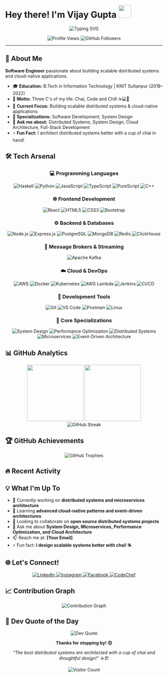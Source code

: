 # Hey there! I'm Vijay Gupta <img src="https://raw.githubusercontent.com/MartinHeinz/MartinHeinz/master/wave.gif" width="40px">

<div align="center">
  <img src="https://readme-typing-svg.herokuapp.com?font=Fira+Code&size=22&pause=1000&color=2196F3&center=true&vCenter=true&width=600&lines=Software+Engineer;System+Design+Expert;Full-Stack+Developer;Three+C's%3A+Chai%2C+Code+and+Chill!" alt="Typing SVG" />
</div>

<p align="center">
  <img src="https://komarev.com/ghpvc/?username=vijaygupta18&label=Profile%20Views&color=0e75b6&style=flat" alt="Profile Views" />
  <img src="https://img.shields.io/github/followers/vijaygupta18?label=Followers&style=social" alt="GitHub Followers" />
</p>

---

## 🚀 About Me

**Software Engineer** passionate about building scalable distributed systems and cloud-native applications.

- 🎓 **Education:** B.Tech in Information Technology | KNIT Sultanpur (2018–2022)
- 💭 **Motto:** Three C's of my life: Chai, Code and Chill ☕💻🌟
- 🎯 **Current Focus:** Building scalable distributed systems & cloud-native applications
- 🔧 **Specializations:** Software Development, System Design
- 💬 **Ask me about:** Distributed Systems, System Design, Cloud Architecture, Full-Stack Development
- ⚡ **Fun Fact:** I architect distributed systems better with a cup of chai in hand!

## 🛠️ Tech Arsenal

<div align="center">

### 💻 Programming Languages
![Haskell](https://img.shields.io/badge/-Haskell-5D4F85?style=for-the-badge&logo=haskell&logoColor=white)
![Python](https://img.shields.io/badge/-Python-3776AB?style=for-the-badge&logo=python&logoColor=white)
![JavaScript](https://img.shields.io/badge/-JavaScript-F7DF1E?style=for-the-badge&logo=javascript&logoColor=black)
![TypeScript](https://img.shields.io/badge/-TypeScript-3178C6?style=for-the-badge&logo=typescript&logoColor=white)
![PureScript](https://img.shields.io/badge/-PureScript-1D222D?style=for-the-badge&logo=purescript&logoColor=white)
![C++](https://img.shields.io/badge/-C++-00599C?style=for-the-badge&logo=cplusplus&logoColor=white)

### 🌐 Frontend Development
![React](https://img.shields.io/badge/-React-61DAFB?style=for-the-badge&logo=react&logoColor=black)
![HTML5](https://img.shields.io/badge/-HTML5-E34F26?style=for-the-badge&logo=html5&logoColor=white)
![CSS3](https://img.shields.io/badge/-CSS3-1572B6?style=for-the-badge&logo=css3&logoColor=white)
![Bootstrap](https://img.shields.io/badge/-Bootstrap-7952B3?style=for-the-badge&logo=bootstrap&logoColor=white)

### ⚙️ Backend & Databases
![Node.js](https://img.shields.io/badge/-Node.js-339933?style=for-the-badge&logo=node.js&logoColor=white)
![Express.js](https://img.shields.io/badge/-Express.js-000000?style=for-the-badge&logo=express&logoColor=white)
![PostgreSQL](https://img.shields.io/badge/-PostgreSQL-336791?style=for-the-badge&logo=postgresql&logoColor=white)
![MongoDB](https://img.shields.io/badge/-MongoDB-47A248?style=for-the-badge&logo=mongodb&logoColor=white)
![Redis](https://img.shields.io/badge/-Redis-DC382D?style=for-the-badge&logo=redis&logoColor=white)
![ClickHouse](https://img.shields.io/badge/-ClickHouse-FFCC01?style=for-the-badge&logo=clickhouse&logoColor=black)

### 📡 Message Brokers & Streaming
![Apache Kafka](https://img.shields.io/badge/-Apache%20Kafka-231F20?style=for-the-badge&logo=apache-kafka&logoColor=white)

### ☁️ Cloud & DevOps
![AWS](https://img.shields.io/badge/-AWS-232F3E?style=for-the-badge&logo=amazon-aws&logoColor=white)
![Docker](https://img.shields.io/badge/-Docker-2496ED?style=for-the-badge&logo=docker&logoColor=white)
![Kubernetes](https://img.shields.io/badge/-Kubernetes-326CE5?style=for-the-badge&logo=kubernetes&logoColor=white)
![AWS Lambda](https://img.shields.io/badge/-AWS%20Lambda-FF9900?style=for-the-badge&logo=aws-lambda&logoColor=white)
![Jenkins](https://img.shields.io/badge/-Jenkins-D24939?style=for-the-badge&logo=jenkins&logoColor=white)
![CI/CD](https://img.shields.io/badge/-CI%2FCD-2088FF?style=for-the-badge&logo=github-actions&logoColor=white)

### 🔧 Development Tools
![Git](https://img.shields.io/badge/-Git-F05032?style=for-the-badge&logo=git&logoColor=white)
![VS Code](https://img.shields.io/badge/-VS_Code-007ACC?style=for-the-badge&logo=visual-studio-code&logoColor=white)
![Postman](https://img.shields.io/badge/-Postman-FF6C37?style=for-the-badge&logo=postman&logoColor=white)
![Linux](https://img.shields.io/badge/-Linux-FCC624?style=for-the-badge&logo=linux&logoColor=black)

### 🎯 Core Specializations
![System Design](https://img.shields.io/badge/-System%20Design-FF6B6B?style=for-the-badge&logo=architecture&logoColor=white)
![Performance Optimization](https://img.shields.io/badge/-Performance%20Optimization-4ECDC4?style=for-the-badge&logo=speedtest&logoColor=white)
![Distributed Systems](https://img.shields.io/badge/-Distributed%20Systems-45B7D1?style=for-the-badge&logo=cluster&logoColor=white)
![Microservices](https://img.shields.io/badge/-Microservices-96CEB4?style=for-the-badge&logo=microservices&logoColor=white)
![Event-Driven Architecture](https://img.shields.io/badge/-Event--Driven%20Architecture-FFEAA7?style=for-the-badge&logo=eventbrite&logoColor=black)

</div>

## 📊 GitHub Analytics

<div align="center">
  <img height="180em" src="https://github-readme-stats.vercel.app/api?username=vijaygupta18&show_icons=true&theme=tokyonight&include_all_commits=true&count_private=true&hide=issues"/>
  <img height="180em" src="https://github-readme-stats.vercel.app/api/top-langs/?username=vijaygupta18&layout=compact&langs_count=8&theme=tokyonight"/>
</div>

<div align="center">
  <img src="https://github-readme-streak-stats.herokuapp.com/?user=vijaygupta18&theme=tokyonight" alt="GitHub Streak" />
</div>

## 🏆 GitHub Achievements

<div align="center">
  <img src="https://github-profile-trophy.vercel.app/?username=vijaygupta18&theme=tokyonight&no-frame=true&no-bg=false&margin-w=4&row=1" alt="GitHub Trophies" />
</div>

## 🔥 Recent Activity

<!--START_SECTION:activity-->
<!--END_SECTION:activity-->

## 💡 What I'm Up To

- 🔭 Currently working on **distributed systems and microservices architecture**
- 🌱 Learning **advanced cloud-native patterns and event-driven architectures**
- 👯 Looking to collaborate on **open source distributed systems projects**
- 💬 Ask me about **System Design, Microservices, Performance Optimization, and Cloud Architecture**
- 📫 Reach me at: **[Your Email]**
- ⚡ Fun fact: **I design scalable systems better with chai! ☕**

## 🌐 Let's Connect!

<div align="center">
  <a href="https://linkedin.com/in/vijaygupta18" target="_blank">
    <img src="https://img.shields.io/badge/-LinkedIn-0077B5?style=for-the-badge&logo=linkedin&logoColor=white" alt="LinkedIn"/>
  </a>
  <a href="https://instagram.com/vijayguptaa18" target="_blank">
    <img src="https://img.shields.io/badge/-Instagram-E4405F?style=for-the-badge&logo=instagram&logoColor=white" alt="Instagram"/>
  </a>
  <a href="https://www.facebook.com/people/vijay-gupta/100050936141588" target="_blank">
    <img src="https://img.shields.io/badge/-Facebook-1877F2?style=for-the-badge&logo=facebook&logoColor=white" alt="Facebook"/>
  </a>
  <a href="https://www.codechef.com/users/rdxvijay" target="_blank">
    <img src="https://img.shields.io/badge/-CodeChef-5B4638?style=for-the-badge&logo=codechef&logoColor=white" alt="CodeChef"/>
  </a>
</div>

## 📈 Contribution Graph

<div align="center">
  <img src="https://github-readme-activity-graph.vercel.app/graph?username=vijaygupta18&theme=tokyo-night&area=true&hide_border=true" alt="Contribution Graph" />
</div>

## 💭 Dev Quote of the Day

<div align="center">
  <img src="https://quotes-github-readme.vercel.app/api?type=horizontal&theme=tokyonight" alt="Dev Quote"/>
</div>

<div align="center">
  
  **Thanks for stopping by! 😊**
  
  *"The best distributed systems are architected with a cup of chai and thoughtful design!" ☕🏗️*
  
  ![Visitor Count](https://profile-counter.glitch.me/vijaygupta18/count.svg)

</div>
